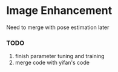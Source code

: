 # Image Enhancement
Need to merge with pose estimation later <br>
### TODO
1. finish parameter tuning and training <br>
2. merge code with yifan's code 
